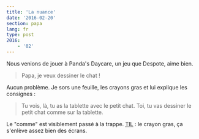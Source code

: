 ```yaml
---
title: 'La nuance'
date: '2016-02-20'
section: papa
lang: fr
type: post
2016:
    - '02'
---
```


Nous venions de jouer à Panda's Daycare, un jeu que Despote, aime bien.

> Papa, je veux dessiner le chat !

Aucun problème. Je sors une feuille, les crayons gras et lui explique les consignes :

> Tu vois, là, tu as la tablette avec le petit chat. Toi, tu vas dessiner le petit chat comme sur la tablette.

Le "comme" est visiblement passé à la trappe. <abbr lang="en" title="Today I Learned">TIL</abbr> : le crayon gras, ça s'enlève assez bien des écrans.
